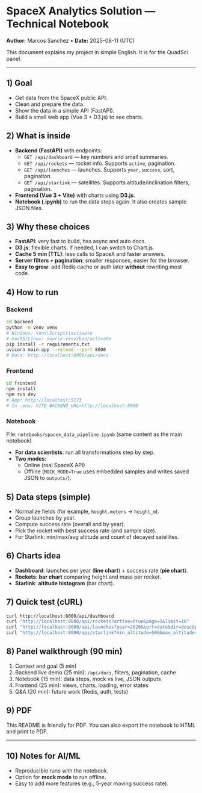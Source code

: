 # SpaceX Analytics Solution — Technical Notebook
**Author:** Marcos Sanchez • **Date:** 2025-08-11 (UTC)

This document explains my project in simple English. It is for the QuadSci panel.

---

## 1) Goal
- Get data from the SpaceX public API.
- Clean and prepare the data.
- Show the data in a simple API (FastAPI).
- Build a small web app (Vue 3 + D3.js) to see charts.

## 2) What is inside
- **Backend (FastAPI)** with endpoints:
  - `GET /api/dashboard` — key numbers and small summaries.
  - `GET /api/rockets` — rocket info. Supports `active`, pagination.
  - `GET /api/launches` — launches. Supports `year`, `success`, sort, pagination.
  - `GET /api/starlink` — satellites. Supports altitude/inclination filters, pagination.
- **Frontend (Vue 3 + Vite)** with charts using **D3.js**.
- **Notebook (.ipynb)** to run the data steps again. It also creates sample JSON files.

## 3) Why these choices
- **FastAPI**: very fast to build, has async and auto docs.
- **D3.js**: flexible charts. If needed, I can switch to Chart.js.
- **Cache 5 min (TTL)**: less calls to SpaceX and faster answers.
- **Server filters + pagination**: smaller responses, easier for the browser.
- **Easy to grow**: add Redis cache or auth later **without** rewriting most code.

## 4) How to run
### Backend
```bash
cd backend
python -m venv venv
# Windows: venv\Scripts\activate
# macOS/Linux: source venv/bin/activate
pip install -r requirements.txt
uvicorn main:app --reload --port 8000
# Docs: http://localhost:8000/api/docs
```

### Frontend
```bash
cd frontend
npm install
npm run dev
# App: http://localhost:5173
# In .env: VITE_BACKEND_URL=http://localhost:8000
```

### Notebook
File: `notebooks/spacex_data_pipeline.ipynb` (same content as the main notebook)  
- **For data scientists**: run all transformations step by step.  
- **Two modes**:
  - Online (real SpaceX API)
  - Offline (`MOCK_MODE=True` uses embedded samples and writes saved JSON to `outputs/`).

## 5) Data steps (simple)
- Normalize fields (for example, `height.meters` → `height_m`).
- Group launches by year.
- Compute success rate (overall and by year).
- Pick the rocket with best success rate (and sample size).
- For Starlink: min/max/avg altitude and count of decayed satellites.

## 6) Charts idea
- **Dashboard**: launches per year (**line chart**) + success rate (**pie chart**).
- **Rockets**: **bar chart** comparing height and mass per rocket.
- **Starlink**: **altitude histogram** (bar chart).

## 7) Quick test (cURL)
```bash
curl http://localhost:8000/api/dashboard
curl "http://localhost:8000/api/rockets?active=true&page=1&limit=10"
curl "http://localhost:8000/api/launches?year=2020&sort=date&dir=desc&page=1&limit=50"
curl "http://localhost:8000/api/starlink?min_altitude=500&max_altitude=600&page=1&limit=50"
```

## 8) Panel walkthrough (90 min)
1) Context and goal (5 min)  
2) Backend live demo (25 min): `/api/docs`, filters, pagination, cache  
3) Notebook (15 min): data steps, mock vs live, JSON outputs  
4) Frontend (25 min): views, charts, loading, error states  
5) Q&A (20 min): future work (Redis, auth, tests)

## 9) PDF
This README is friendly for PDF. You can also export the notebook to HTML and print to PDF.

---

## 10) Notes for AI/ML
- Reproducible runs with the notebook.
- Option for **mock mode** to run offline.
- Easy to add more features (e.g., 5‑year moving success rate).
